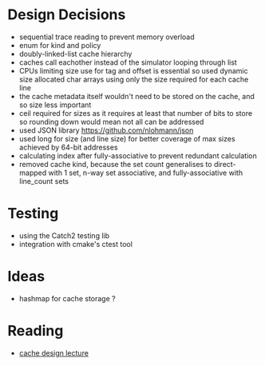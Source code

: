 # Design Decisions

- sequential trace reading to prevent memory overload
- enum for kind and policy
- doubly-linked-list cache hierarchy
- caches call eachother instead of the simulator looping through list
- CPUs limiting size use for tag and offset is essential so used dynamic size allocated char arrays using only the size required for each cache line
- the cache metadata itself wouldn't need to be stored on the cache, and so size less important
- ceil required for sizes as it requires at least that number of bits to store so rounding down would mean not all can be addressed
- used JSON library https://github.com/nlohmann/json
- used long for size (and line size) for better coverage of max sizes achieved by 64-bit addresses
- calculating index after fully-associative to prevent redundant calculation
- removed cache kind, because the set count generalises to direct-mapped with 1 set, n-way set associative, and fully-associative with line_count sets

# Testing

- using the Catch2 testing lib
- integration with cmake's ctest tool

# Ideas

- hashmap for cache storage ?

# Reading

- [cache design lecture](https://courses.cs.washington.edu/courses/cse378/09wi/lectures/lec16.pdf)
